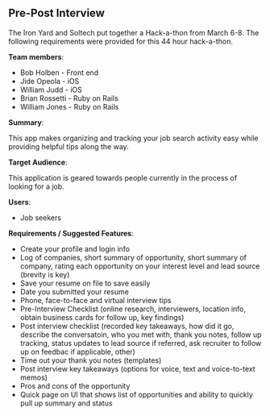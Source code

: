 ## Pre-Post Interview

The Iron Yard and Soltech put together a Hack-a-thon from March 6-8.  The following requirements were provided for this 44 hour hack-a-thon.

**Team members**:

* Bob Holben - Front end
* Jide Opeola - iOS
* William Judd - iOS
* Brian Rossetti - Ruby on Rails
* William Jones - Ruby on Rails

**Summary**:

This app makes organizing and tracking your job search activity easy while providing helpful tips along the way.

**Target Audience**:

This application is geared towards people currently in the process of looking for a job.

**Users**:

* Job seekers

**Requirements / Suggested Features**:

* Create your profile and login info
* Log of companies, short summary of opportunity, short summary of company, rating each opportunity on your interest level and lead source (brevity is key)
* Save your resume on file to save easily
* Date you submitted your resume
* Phone, face-to-face and virtual interview tips
* Pre-Interview Checklist (online research, interviewers, location info, obtain business cards for follow up, key findings)
* Post interview checklist (recorded key takeaways, how did it go, describe the conversatoin, who you met with, thank you notes, follow up tracking, status updates to lead source if referred, ask recruiter to follow up on feedbac if applicable, other)
* Time out your thank you notes (templates)
* Post interview key takeaways (options for voice, text and voice-to-text memos)
* Pros and cons of the opportunity
* Quick page on UI that shows list of opportunities and ability to quickly pull up summary and status

